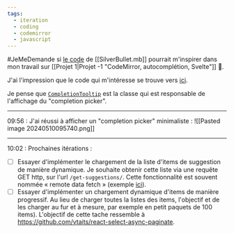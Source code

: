 ```yaml
---
tags:
  - iteration
  - coding
  - codemirror
  - javascript
---
```

#JeMeDemande si [le code](https://github.com/search?q=repo%3Asilverbulletmd%2Fsilverbullet%20autocomplete&type=code) de [[SilverBullet.mb]] pourrait m'inspirer dans mon travail sur [[Projet 1|Projet -1 "CodeMirror, autocomplétion, Svelte"]] 🤔.

J'ai l'impression que le code qui m'intéresse se trouve vers [ici](https://github.com/silverbulletmd/silverbullet/blob/73a427fe48cdf1638bec86aac7a901d4ccbd6c96/web/client.ts#L934).

Je pense que [`CompletionTooltip`](https://github.com/codemirror/autocomplete/blob/8ab59a3fdb3d3d8f17177a62ba8aa18f94d3d358/src/tooltip.ts#L64) est la classe qui est responsable de l'affichage du "completion picker".

---
09:56 : J'ai réussi à afficher un "completion picker" minimaliste :
![[Pasted image 20240510095740.png]]

---
10:02 : Prochaines itérations :

- [ ] Essayer d'implémenter le chargement de la liste d'items de suggestion de manière dynamique. Je souhaite obtenir cette liste via une requête GET http, sur l'url `/get-suggestions/`. Cette fonctionnalité est souvent nommée « remote data fetch » (exemple [ici](https://github.com/mskocik/svelecte?tab=readme-ov-file#-features)).
- [ ] Essayer d'implémenter un chargement dynamique d'items de manière progressif. Au lieu de charger toutes la listes des items, l'objectif et de les charger au fur et à mesure, par exemple en petit paquets de 100 items). L'objectif de cette tache ressemble à <https://github.com/vtaits/react-select-async-paginate>.